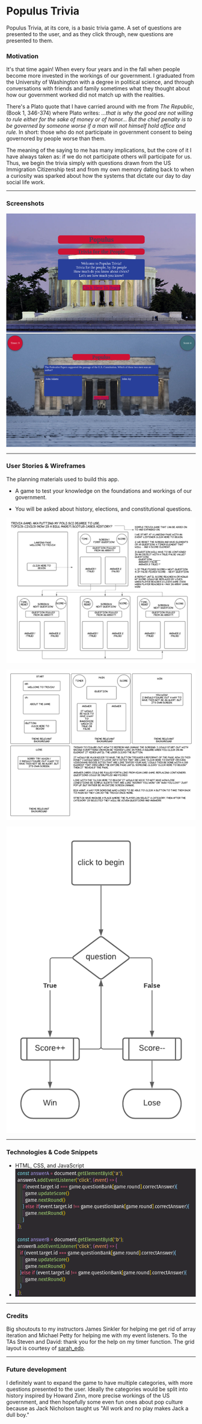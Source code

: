 # Populus Trivia
Populus Trivia, at its core, is a basic trivia game. A set of questions are presented to the user, and as they click through, new questions are presented to them.

### Motivation
It's that time again! When every four years and in the fall when people become more invested in the workings of our government. I graduated from the University of Washington with a degree in political science, and through conversations with friends and family sometimes what they thought about how our government worked did not match up with the realities.

There's a Plato quote that I have carried around with me from *The Republic*, (Book 1, 346-374) where Plato writes: *...that is why the good are not willing to rule either for the sake of money or of honor... But the chief penalty is to be governed by someone worse if a man will not himself hold office and rule.* In short: those who do not participate in government consent to being governored by people worse than them.

The meaning of the saying to me has many implications, but the core of it I have always taken as: if we do not participate others will participate for us. Thus, we begin the trivia simply with questions drawn from the US Immigration Citizenship test and from my own memory dating back to when a curiosity was sparked about how the systems that dictate our day to day social life work.

---
### Screenshots
![Start Screen](./images/indexhtml.png)
![A game in progress](./images/game-in-progress.png)

---
### User Stories & Wireframes
The planning materials used to build this app.
* A game to test your knowledge on the foundations and workings of our government.

* You will be asked about history, elections, and constitutional questions.


![wireframe 1](./wire-frames/wire-frame-1.png)

![wireframe 2](./wire-frames/wire-frame-2.png)

![Basic game flow](./wire-frames/function-flow-chart.png)

---
### Technologies & Code Snippets
* HTML, CSS, and JavaScript
* ![Event listeners using HTML elements](./images/event-listeners.png)

---
### Credits
Big shoutouts to my instructors James Sinkler for helping me get rid of array iteration and Michael Petty for helping me with my event listeners. To the TAs Steven and David: thank you for the help on my timer function. The grid layout is courtesy of [sarah_edo](https://cssgrid-generator.netlify.app/).

---

### Future development
I definitely want to expand the game to have multiple categories, with more questions presented to the user. Ideally the categories would be split into history inspired by Howard Zinn, more precise workings of the US government, and then hopefully some even fun ones about pop culture because as Jack Nicholson taught us "All work and no play makes Jack a dull boy."
